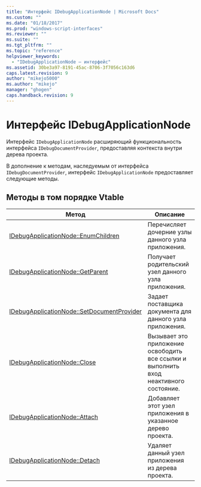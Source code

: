 ```yaml
---
title: "Интерфейс IDebugApplicationNode | Microsoft Docs"
ms.custom: ""
ms.date: "01/18/2017"
ms.prod: "windows-script-interfaces"
ms.reviewer: ""
ms.suite: ""
ms.tgt_pltfrm: ""
ms.topic: "reference"
helpviewer_keywords: 
  - "IDebugApplicationNode — интерфейс"
ms.assetid: 30be3a97-8191-45ac-8706-3f7056c163d6
caps.latest.revision: 9
author: "mikejo5000"
ms.author: "mikejo"
manager: "ghogen"
caps.handback.revision: 9
---
```

# Интерфейс IDebugApplicationNode
Интерфейс `IDebugApplicationNode` расширяющий функциональность интерфейса `IDebugDocumentProvider`, предоставляя контекста внутри дерева проекта.  
  
 В дополнение к методам, наследуемым от интерфейса `IDebugDocumentProvider`, интерфейс `IDebugApplicationNode` предоставляет следующие методы.  
  
## Методы в том порядке Vtable  
  
|Метод|Описание|  
|-----------|--------------|  
|[IDebugApplicationNode::EnumChildren](../../winscript/reference/idebugapplicationnode-enumchildren.md)|Перечисляет дочерние узлы данного узла приложения.|  
|[IDebugApplicationNode::GetParent](../../winscript/reference/idebugapplicationnode-getparent.md)|Получает родительский узел данного узла приложения.|  
|[IDebugApplicationNode::SetDocumentProvider](../../winscript/reference/idebugapplicationnode-setdocumentprovider.md)|Задает поставщика документа для данного узла приложения.|  
|[IDebugApplicationNode::Close](../../winscript/reference/idebugapplicationnode-close.md)|Вызывает это приложение освободить все ссылки и выполнить вход неактивного состояние.|  
|[IDebugApplicationNode::Attach](../../winscript/reference/idebugapplicationnode-attach.md)|Добавляет этот узел приложения в указанное дерево проекта.|  
|[IDebugApplicationNode::Detach](../../winscript/reference/idebugapplicationnode-detach.md)|Удаляет данный узел приложения из дерева проекта.|